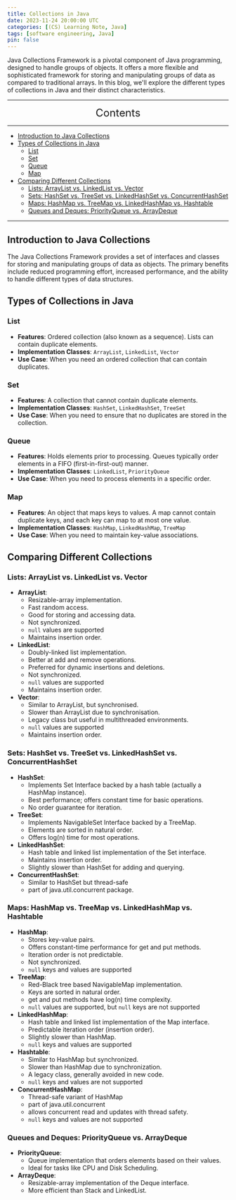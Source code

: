 ```yaml
---
title: Collections in Java
date: 2023-11-24 20:00:00 UTC
categories: [(CS) Learning Note, Java]
tags: [software engineering, Java]
pin: false
---
```


Java Collections Framework is a pivotal component of Java programming, designed to handle groups of objects. It offers a more flexible and sophisticated framework for storing and manipulating groups of data as compared to traditional arrays. In this blog, we'll explore the different types of collections in Java and their distinct characteristics.

---
<center><font size='5'> Contents </font></center>

---

<!-- TOC -->
  * [Introduction to Java Collections](#introduction-to-java-collections)
  * [Types of Collections in Java](#types-of-collections-in-java)
    * [List](#list)
    * [Set](#set)
    * [Queue](#queue)
    * [Map](#map)
  * [Comparing Different Collections](#comparing-different-collections)
    * [Lists: ArrayList vs. LinkedList vs. Vector](#lists-arraylist-vs-linkedlist-vs-vector)
    * [Sets: HashSet vs. TreeSet vs. LinkedHashSet vs. ConcurrentHashSet](#sets-hashset-vs-treeset-vs-linkedhashset-vs-concurrenthashset)
    * [Maps: HashMap vs. TreeMap vs. LinkedHashMap vs. Hashtable](#maps-hashmap-vs-treemap-vs-linkedhashmap-vs-hashtable)
    * [Queues and Deques: PriorityQueue vs. ArrayDeque](#queues-and-deques-priorityqueue-vs-arraydeque)
<!-- TOC -->

---

## Introduction to Java Collections

The Java Collections Framework provides a set of interfaces and classes for storing and manipulating groups of data as objects. The primary benefits include reduced programming effort, increased performance, and the ability to handle different types of data structures.

## Types of Collections in Java

### List

- **Features**: Ordered collection (also known as a sequence). Lists can contain duplicate elements.
- **Implementation Classes**: `ArrayList`, `LinkedList`, `Vector`
- **Use Case**: When you need an ordered collection that can contain duplicates.

### Set

- **Features**: A collection that cannot contain duplicate elements.
- **Implementation Classes**: `HashSet`, `LinkedHashSet`, `TreeSet`
- **Use Case**: When you need to ensure that no duplicates are stored in the collection.

### Queue

- **Features**: Holds elements prior to processing. Queues typically order elements in a FIFO (first-in-first-out) manner.
- **Implementation Classes**: `LinkedList`, `PriorityQueue`
- **Use Case**: When you need to process elements in a specific order.

### Map

- **Features**: An object that maps keys to values. A map cannot contain duplicate keys, and each key can map to at most one value.
- **Implementation Classes**: `HashMap`, `LinkedHashMap`, `TreeMap`
- **Use Case**: When you need to maintain key-value associations.

## Comparing Different Collections

### Lists: ArrayList vs. LinkedList vs. Vector

- **ArrayList**:
  - Resizable-array implementation.
  - Fast random access.
  - Good for storing and accessing data.
  - Not synchronized.
  - `null` values are supported
  - Maintains insertion order.
- **LinkedList**:
  - Doubly-linked list implementation.
  - Better at add and remove operations.
  - Preferred for dynamic insertions and deletions.
  - Not synchronized.
  - `null` values are supported
  - Maintains insertion order.
- **Vector**:
  - Similar to ArrayList, but synchronised.
  - Slower than ArrayList due to synchronisation.
  - Legacy class but useful in multithreaded environments.
  - `null` values are supported
  - Maintains insertion order.

### Sets: HashSet vs. TreeSet vs. LinkedHashSet vs. ConcurrentHashSet

- **HashSet**:
  - Implements Set Interface backed by a hash table (actually a HashMap instance).
  - Best performance; offers constant time for basic operations.
  - No order guarantee for iteration.
- **TreeSet**:
  - Implements NavigableSet Interface backed by a TreeMap.
  - Elements are sorted in natural order.
  - Offers log(n) time for most operations.
- **LinkedHashSet**:
  - Hash table and linked list implementation of the Set interface.
  - Maintains insertion order.
  - Slightly slower than HashSet for adding and querying.
- **ConcurrentHashSet**: 
  - Similar to HashSet but thread-safe
  - part of java.util.concurrent package.


### Maps: HashMap vs. TreeMap vs. LinkedHashMap vs. Hashtable

- **HashMap**:
  - Stores key-value pairs.
  - Offers constant-time performance for get and put methods.
  - Iteration order is not predictable.
  - Not synchronized.
  - `null` keys and values are supported
- **TreeMap**:
  - Red-Black tree based NavigableMap implementation.
  - Keys are sorted in natural order.
  - get and put methods have log(n) time complexity.
  - `null` values are supported, but `null` keys are not supported
- **LinkedHashMap**:
  - Hash table and linked list implementation of the Map interface.
  - Predictable iteration order (insertion order).
  - Slightly slower than HashMap.
  - `null` keys and values are supported
- **Hashtable**:
  - Similar to HashMap but synchronized.
  - Slower than HashMap due to synchronization.
  - A legacy class, generally avoided in new code.
  - `null` keys and values are not supported
- **ConcurrentHashMap**: 
  - Thread-safe variant of HashMap
  - part of java.util.concurrent
  - allows concurrent read and updates with thread safety.
  - `null` keys and values are not supported

### Queues and Deques: PriorityQueue vs. ArrayDeque

- **PriorityQueue**:
  - Queue implementation that orders elements based on their values.
  - Ideal for tasks like CPU and Disk Scheduling.
- **ArrayDeque**:
  - Resizable-array implementation of the Deque interface.
  - More efficient than Stack and LinkedList.
